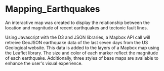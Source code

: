# Mapping_Earthquakes

An interactive map was created to display the relationship between the location and magnitude of recent earthquakes and tectonic fault lines. 

Using Javascript with the D3 and JSON libraries, a Mapbox API call will retreive GeoJSON earthquake data of the last seven days from the US Geological website. This data is added to the layers of a Mapbox map using the Leaflet library. The size and color of each marker reflect the magnitude of each earthquake. Additionally, three styles of base maps are available to enhance the user's visual experience.